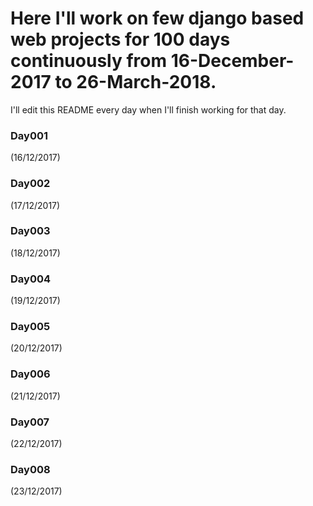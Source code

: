 # Here I'll work on few django based web projects for 100 days continuously from 16-December-2017 to 26-March-2018.
I'll edit this README every day when I'll finish working for that day. 
### Day001
(16/12/2017)
### Day002
(17/12/2017)
### Day003
(18/12/2017)
### Day004
(19/12/2017)
### Day005
(20/12/2017)
### Day006
(21/12/2017)
### Day007
(22/12/2017)
### Day008
(23/12/2017)

